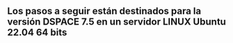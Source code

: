## Los pasos a seguir están destinados para la versión DSPACE 7.5 en un servidor LINUX Ubuntu 22.04 64 bits
